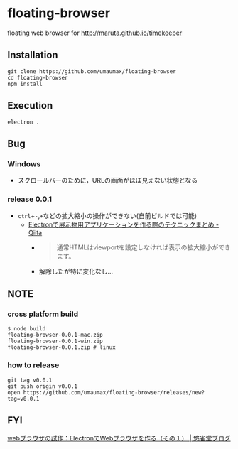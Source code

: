 # floating-browser

floating web browser for http://maruta.github.io/timekeeper

## Installation
```
git clone https://github.com/umaumax/floating-browser
cd floating-browser
npm install
```

## Execution

```
electron .
```

## Bug
### Windows
* スクロールバーのために，URLの画面がほぼ見えない状態となる

### release 0.0.1
* `ctrl`+`-`,`+`などの拡大縮小の操作ができない(自前ビルドでは可能)
  * [Electronで展示物用アプリケーションを作る際のテクニックまとめ \- Qiita]( https://qiita.com/kgsi/items/075775de7ed574481242 )
    * > 通常HTMLはviewportを設定しなければ表示の拡大縮小ができます。
    * 解除したが特に変化なし...

## NOTE
### cross platform build
```
$ node build
floating-browser-0.0.1-mac.zip
floating-browser-0.0.1-win.zip
floating-browser-0.0.1.zip # linux
```

### how to release
```
git tag v0.0.1
git push origin v0.0.1
open https://github.com/umaumax/floating-browser/releases/new?tag=v0.0.1
```

## FYI
[webブラウザの試作：ElectronでWebブラウザを作る（その１） \| 悠雀堂ブログ]( http://www.yujakudo.com/blogs/develop/node-jselectron/test-of-webview/ )
